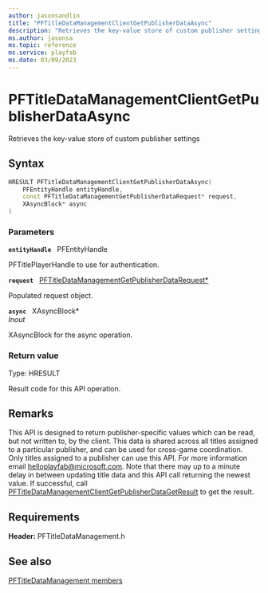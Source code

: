 ```yaml
---
author: jasonsandlin
title: "PFTitleDataManagementClientGetPublisherDataAsync"
description: "Retrieves the key-value store of custom publisher settings"
ms.author: jasonsa
ms.topic: reference
ms.service: playfab
ms.date: 03/09/2023
---
```


# PFTitleDataManagementClientGetPublisherDataAsync  

Retrieves the key-value store of custom publisher settings  

## Syntax  
  
```cpp
HRESULT PFTitleDataManagementClientGetPublisherDataAsync(  
    PFEntityHandle entityHandle,  
    const PFTitleDataManagementGetPublisherDataRequest* request,  
    XAsyncBlock* async  
)  
```  
  
### Parameters  
  
**`entityHandle`** &nbsp; PFEntityHandle  
  
PFTitlePlayerHandle to use for authentication.  
  
**`request`** &nbsp; [PFTitleDataManagementGetPublisherDataRequest*](../../pftitledatamanagementtypes/structs/pftitledatamanagementgetpublisherdatarequest.md)  
  
Populated request object.  
  
**`async`** &nbsp; XAsyncBlock*  
*_Inout_*  
  
XAsyncBlock for the async operation.  
  
  
### Return value
Type: HRESULT
  
Result code for this API operation.
  
## Remarks  
  
This API is designed to return publisher-specific values which can be read, but not written to, by the client. This data is shared across all titles assigned to a particular publisher, and can be used for cross-game coordination. Only titles assigned to a publisher can use this API. For more information email helloplayfab@microsoft.com. Note that there may up to a minute delay in between updating title data and this API call returning the newest value. If successful, call [PFTitleDataManagementClientGetPublisherDataGetResult](pftitledatamanagementclientgetpublisherdatagetresult.md) to get the result.
  
## Requirements  
  
**Header:** PFTitleDataManagement.h
  
## See also  
[PFTitleDataManagement members](../pftitledatamanagement_members.md)  

  
  

